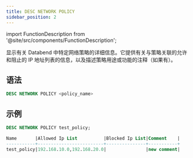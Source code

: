 ```yaml
---
title: DESC NETWORK POLICY
sidebar_position: 2
---
```


import FunctionDescription from '@site/src/components/FunctionDescription';

<FunctionDescription description="Introduced or updated: v1.2.26"/>

显示有关 Databend 中特定网络策略的详细信息。它提供有关与策略关联的允许和阻止的 IP 地址列表的信息，以及描述策略用途或功能的注释（如果有）。

## 语法

```sql
DESC NETWORK POLICY <policy_name>
```

## 示例

```sql
DESC NETWORK POLICY test_policy;

Name       |Allowed Ip List          |Blocked Ip List|Comment    |
-----------+-------------------------+---------------+-----------+
test_policy|192.168.10.0,192.168.20.0|               |new comment|
```